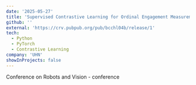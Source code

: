 ```yaml
---
date: '2025-05-27'
title: 'Supervised Contrastive Learning for Ordinal Engagement Measurement'
github: ''
external: 'https://crv.pubpub.org/pub/bcchl04b/release/1'
tech:
  - Python
  - PyTorch
  - Contrastive Learning
company: 'UHN'
showInProjects: false
---
```


Conference on Robots and Vision - conference
